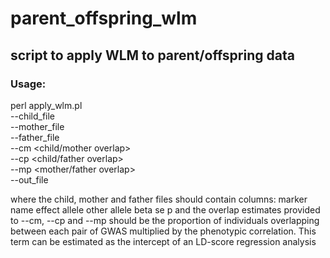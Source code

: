 # parent_offspring_wlm

## script to apply WLM to parent/offspring data

### Usage:
perl apply_wlm.pl \
  --child_file <path to file containing child association estimates> \
  --mother_file <path to file containing mother association estimates> \
  --father_file <path to file containing father association estimates> \
  --cm <child/mother overlap> \
  --cp <child/father overlap> \
  --mp <mother/father overlap> \
  --out_file <output filename>
  
  where the child, mother and father files should contain columns:
    marker name
    effect allele
    other allele
    beta
    se
    p
  and the overlap estimates provided to --cm, --cp and --mp should be the proportion of individuals overlapping between each pair of GWAS multiplied by the phenotypic correlation. This term can be estimated as the intercept of an LD-score regression analysis

